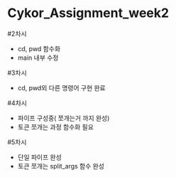 # Cykor_Assignment_week2

#2차시
  - cd, pwd 함수화
  - main 내부 수정

#3차시
  - cd, pwd외 다른 명령어 구현 완료

#4차시
  - 파이프 구성중( 쪼개는거 까지 완성)
  - 토큰 쪼개는 과정 함수화 필요

#5차시
  - 단일 파이프 완성
  - 토큰 쪼개는 split_args 함수 완성

